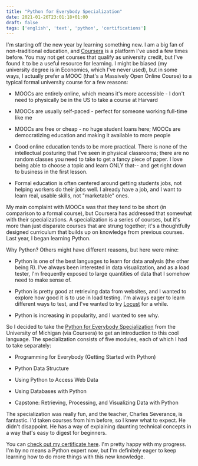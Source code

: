 ```yaml
---
title: "Python for Everybody Specialization"
date: 2021-01-26T23:01:18+01:00
draft: false
tags: ['english', 'text', 'python', 'certifications']
---
```


I'm starting off the new year by learning something new. I am a big fan of non-traditional education, and [Coursera](https://coursera.org) is a platform I've used a few times before. You may not get courses that qualify as university credit, but I've found it to be a useful resource for learning. I might be biased (my university degree is in Economics, which I've never used), but in some ways, I actually prefer a MOOC (that's a Massively Open Online Course) to a typical formal university course for a few reasons:

- MOOCs are entirely online, which means it's more accessible - I don't need to physically be in the US to take a course at Harvard

- MOOCs are usually self-paced - perfect for someone working full-time like me

- MOOCs are free or cheap - no huge student loans here; MOOCs are democratizing education and making it available to more people

- Good online education tends to be more practical. There is none of the intellectual posturing that I've seen in physical classrooms; there are no random classes you need to take to get a fancy piece of paper. I love being able to choose a topic and learn ONLY that-- and get right down to business in the first lesson.

- Formal education is often centered around getting students jobs, not helping workers do their jobs well. I already have a job, and I want to learn real, usable skills, not "marketable" ones.

My main complaint with MOOCs was that they tend to be short (in comparison to a formal course), but Coursera has addressed that somewhat with their specializations. A specialization is a series of courses, but it's more than just disparate courses that are strung together; it's a thoughtfully designed curriculum that builds up on knowledge from previous courses. Last year, I began learning Python.

Why Python? Others might have different reasons, but here were mine:

- Python is one of the best languages to learn for data analysis (the other being R). I've always been interested in data visualization, and as a load tester, I'm frequently exposed to large quantities of data that I somehow need to make sense of.

- Python is pretty good at retrieving data from websites, and I wanted to explore how good it is to use in load testing. I'm always eager to learn different ways to test, and I've wanted to try [Locust](https://locust.io/) for a while.

- Python is increasing in popularity, and I wanted to see why.

So I decided to take the [Python for Everybody Specialization](https://www.coursera.org/learn/python) from the University of Michigan (via Coursera) to get an introduction to this cool language. The specialization consists of five modules, each of which I had to take separately:

- Programming for Everybody (Getting Started with Python)

- Python Data Structure

- Using Python to Access Web Data

- Using Databases with Python

- Capstone: Retrieving, Processing, and Visualizing Data with Python

The specialization was really fun, and the teacher, Charles Severance, is fantastic. I'd taken courses from him before, so I knew what to expect. He didn't disappoint. He has a way of explaining daunting technical concepts in a way that's easy to digest for beginners.

You can [check out my certificate here](https://coursera.org/share/11534b2c1b88aa2ab1f0098ebbe32e18). I'm pretty happy with my progress. I'm by no means a Python expert now, but I'm definitely eager to keep learning how to do more things with this new knowledge.